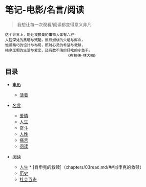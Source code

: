 # 笔记-电影/名言/阅读

>我想让每一次观看/阅读都变得意义非凡

	这个世界上，能让我颤栗的事物大体有六种—
	人性深处的黑暗与残酷，熊熊燃烧的火焰与鲜血，
	诡谲精巧的设计与布局，照射心灵的希望与救赎，
	纯净无暇的生活与爱恋，还有数不清的好吃的小鱼干。
								《布拉德·林大喵》


## 目录
*   [电影](chapters/01movie.md)
	
	*   [活着](chapters/01movie.md#活着)

*   [名言](chapters/02mingyan.md)

	*   [爱情](chapters/02mingyan.md/#爱情)
	*   [人生](chapters/02mingyan.md/#人生)
	*   [奋斗](chapters/02mingyan.md/#奋斗)
	*   [人性](chapters/02mingyan.md/#人性)
	*   [痛苦](chapters/02mingyan.md/#痛苦)
	*   [阅读](chapters/02mingyan.md/#阅读)

*   [阅读](chapters/03read.md)
	*    [人生](chapters/03read.md/#人生)
		*    [肖申克的救赎]（chapters/03read.md/##肖申克的救赎）
	*    [历史](chapters/03read.md/#历史)
	*    [社会百态](chapters/03read.md/#社会百态)
